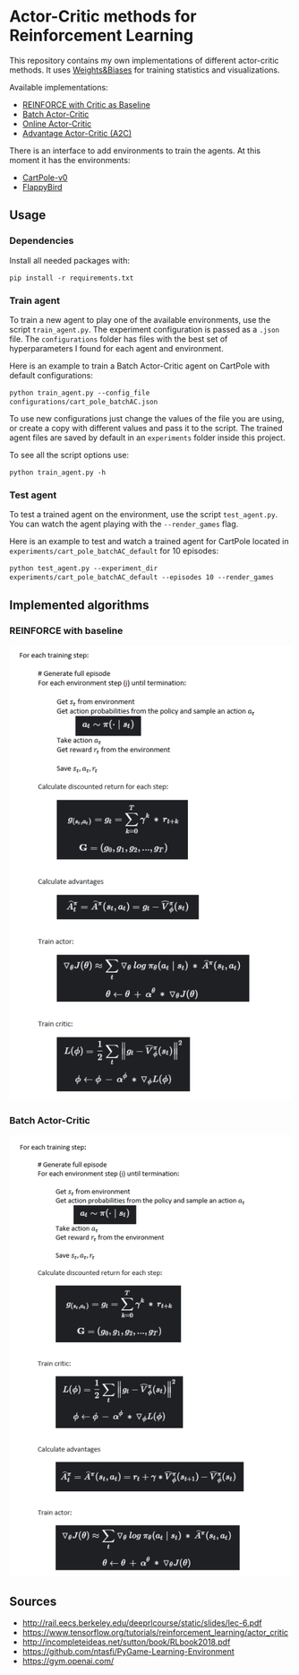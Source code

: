# Actor-Critic methods for Reinforcement Learning

This repository contains my own implementations of different actor-critic 
methods. It uses [Weights&Biases](https://wandb.ai/) 
for training statistics and visualizations.

Available implementations:
 - [REINFORCE with Critic as Baseline](#reinforce-with-baseline)
 - [Batch Actor-Critic](#batch-actor-critic)
 - [Online Actor-Critic](#implemented-algorithms)
 - [Advantage Actor-Critic (A2C)](#implemented-algorithms)


There is an interface to add environments to train the agents.
At this moment it has the environments:
 - [CartPole-v0](https://gym.openai.com/envs/CartPole-v1/)
 - [FlappyBird](https://pygame-learning-environment.readthedocs.io/en/latest/user/games/flappybird.html)
 
## Usage

### Dependencies
Install all needed packages with:
```
pip install -r requirements.txt
```
 
### Train agent
To train a new agent to play one of the available environments, use the 
script `train_agent.py`. The experiment configuration is passed as a 
`.json` file. The `configurations` folder has files with the best set of 
hyperparameters I found for each agent and environment.

Here is an example to train a Batch Actor-Critic agent on CartPole with 
default configurations:

```
python train_agent.py --config_file configurations/cart_pole_batchAC.json
```

To use new configurations just change the values of the file you are using, 
or create a copy with different values and pass it to the script.
The trained agent files are saved by default in an `experiments` folder 
inside this project.

To see all the script options use:


```
python train_agent.py -h
```

### Test agent
To test a trained agent on the environment, use the 
script `test_agent.py`. You can watch the agent playing with the 
`--render_games` flag.

Here is an example to test and watch a trained agent for CartPole located in 
`experiments/cart_pole_batchAC_default` for 10 episodes:

```
python test_agent.py --experiment_dir experiments/cart_pole_batchAC_default --episodes 10 --render_games
```

## Implemented algorithms

### REINFORCE with baseline

![reinforce_with_baseline](assets/img/reinforce_with_baseline.png)

### Batch Actor-Critic

![batch_actor_critic](assets/img/batch_actor_critic.png)


## Sources
 - http://rail.eecs.berkeley.edu/deeprlcourse/static/slides/lec-6.pdf
 - https://www.tensorflow.org/tutorials/reinforcement_learning/actor_critic
 - http://incompleteideas.net/sutton/book/RLbook2018.pdf
 - https://github.com/ntasfi/PyGame-Learning-Environment
 - https://gym.openai.com/

